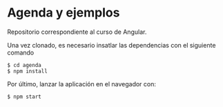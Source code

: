 # Agenda y ejemplos

Repositorio correspondiente al curso de Angular.

Una vez clonado, es necesario insatlar las dependencias con el siguiente comando

```
$ cd agenda
$ npm install
```

Por último, lanzar la aplicación en el navegador con:

```
$ npm start
```